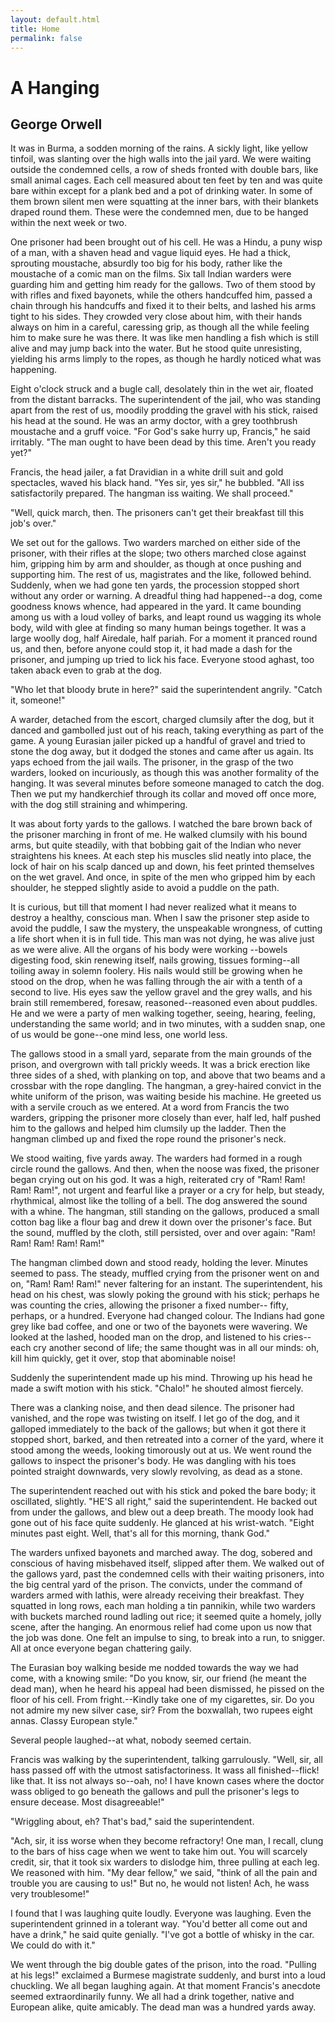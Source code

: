 ```yaml
---
layout: default.html
title: Home
permalink: false
---
```


<div class="home__container">

<h1 class="title">A Hanging</h1>
<h2 class="author">George Orwell</h2>

It was in Burma, a sodden morning of the rains. A sickly light, like 
yellow tinfoil, was slanting over the high walls into the jail yard. We 
were waiting outside the condemned cells, a row of sheds fronted with 
double bars, like small animal cages. Each cell measured about ten feet 
by ten and was quite bare within except for a plank bed and a pot of 
drinking water. In some of them brown silent men were squatting at the 
inner bars, with their blankets draped round them. These were the 
condemned men, due to be hanged within the next week or two. 

One prisoner had been brought out of his cell. He was a Hindu, a puny 
wisp of a man, with a shaven head and vague liquid eyes. He had a thick, 
sprouting moustache, absurdly too big for his body, rather like the 
moustache of a comic man on the films. Six tall Indian warders were 
guarding him and getting him ready for the gallows. Two of them stood by 
with rifles and fixed bayonets, while the others handcuffed him, passed a 
chain through his handcuffs and fixed it to their belts, and lashed his 
arms tight to his sides. They crowded very close about him, with their 
hands always on him in a careful, caressing grip, as though all the while 
feeling him to make sure he was there. It was like men handling a fish 
which is still alive and may jump back into the water. But he stood quite 
unresisting, yielding his arms limply to the ropes, as though he hardly 
noticed what was happening. 

Eight o'clock struck and a bugle call, desolately thin in the wet air, 
floated from the distant barracks. The superintendent of the jail, who 
was standing apart from the rest of us, moodily prodding the gravel with 
his stick, raised his head at the sound. He was an army doctor, with a 
grey toothbrush moustache and a gruff voice. "For God's sake hurry up, 
Francis," he said irritably. "The man ought to have been dead by this 
time. Aren't you ready yet?" 

Francis, the head jailer, a fat Dravidian in a white drill suit and gold 
spectacles, waved his black hand. "Yes sir, yes sir," he bubbled. "All 
iss satisfactorily prepared. The hangman iss waiting. We shall proceed." 

"Well, quick march, then. The prisoners can't get their breakfast till 
this job's over." 

We set out for the gallows. Two warders marched on either side of the 
prisoner, with their rifles at the slope; two others marched close 
against him, gripping him by arm and shoulder, as though at once pushing 
and supporting him. The rest of us, magistrates and the like, followed 
behind. Suddenly, when we had gone ten yards, the procession stopped 
short without any order or warning. A dreadful thing had happened--a 
dog, come goodness knows whence, had appeared in the yard. It came 
bounding among us with a loud volley of barks, and leapt round us wagging 
its whole body, wild with glee at finding so many human beings together. 
It was a large woolly dog, half Airedale, half pariah. For a moment it 
pranced round us, and then, before anyone could stop it, it had made a 
dash for the prisoner, and jumping up tried to lick his face. Everyone 
stood aghast, too taken aback even to grab at the dog. 

"Who let that bloody brute in here?" said the superintendent angrily. 
"Catch it, someone!" 

A warder, detached from the escort, charged clumsily after the dog, but 
it danced and gambolled just out of his reach, taking everything as part 
of the game. A young Eurasian jailer picked up a handful of gravel and 
tried to stone the dog away, but it dodged the stones and came after us 
again. Its yaps echoed from the jail wails. The prisoner, in the grasp of 
the two warders, looked on incuriously, as though this was another 
formality of the hanging. It was several minutes before someone managed 
to catch the dog. Then we put my handkerchief through its collar and 
moved off once more, with the dog still straining and whimpering. 

It was about forty yards to the gallows. I watched the bare brown back of 
the prisoner marching in front of me. He walked clumsily with his bound 
arms, but quite steadily, with that bobbing gait of the Indian who never 
straightens his knees. At each step his muscles slid neatly into place, 
the lock of hair on his scalp danced up and down, his feet printed 
themselves on the wet gravel. And once, in spite of the men who gripped 
him by each shoulder, he stepped slightly aside to avoid a puddle on the 
path. 

It is curious, but till that moment I had never realized what it means to 
destroy a healthy, conscious man. When I saw the prisoner step aside to 
avoid the puddle, I saw the mystery, the unspeakable wrongness, of 
cutting a life short when it is in full tide. This man was not dying, he 
was alive just as we were alive. All the organs of his body were working 
--bowels digesting food, skin renewing itself, nails growing, tissues 
forming--all toiling away in solemn foolery. His nails would still be 
growing when he stood on the drop, when he was falling through the air 
with a tenth of a second to live. His eyes saw the yellow gravel and the 
grey walls, and his brain still remembered, foresaw, reasoned--reasoned 
even about puddles. He and we were a party of men walking together, 
seeing, hearing, feeling, understanding the same world; and in two 
minutes, with a sudden snap, one of us would be gone--one mind less, one 
world less. 

The gallows stood in a small yard, separate from the main grounds of the 
prison, and overgrown with tall prickly weeds. It was a brick erection 
like three sides of a shed, with planking on top, and above that two 
beams and a crossbar with the rope dangling. The hangman, a grey-haired 
convict in the white uniform of the prison, was waiting beside his 
machine. He greeted us with a servile crouch as we entered. At a word 
from Francis the two warders, gripping the prisoner more closely than 
ever, half led, half pushed him to the gallows and helped him clumsily up 
the ladder. Then the hangman climbed up and fixed the rope round the 
prisoner's neck. 

We stood waiting, five yards away. The warders had formed in a rough 
circle round the gallows. And then, when the noose was fixed, the 
prisoner began crying out on his god. It was a high, reiterated cry of 
"Ram! Ram! Ram! Ram!", not urgent and fearful like a prayer or a cry for 
help, but steady, rhythmical, almost like the tolling of a bell. The dog 
answered the sound with a whine. The hangman, still standing on the 
gallows, produced a small cotton bag like a flour bag and drew it down 
over the prisoner's face. But the sound, muffled by the cloth, still 
persisted, over and over again: "Ram! Ram! Ram! Ram! Ram!" 

The hangman climbed down and stood ready, holding the lever. Minutes 
seemed to pass. The steady, muffled crying from the prisoner went on and 
on, "Ram! Ram! Ram!" never faltering for an instant. The superintendent, 
his head on his chest, was slowly poking the ground with his stick; 
perhaps he was counting the cries, allowing the prisoner a fixed number-- 
fifty, perhaps, or a hundred. Everyone had changed colour. The Indians 
had gone grey like bad coffee, and one or two of the bayonets were 
wavering. We looked at the lashed, hooded man on the drop, and listened 
to his cries--each cry another second of life; the same thought was in 
all our minds: oh, kill him quickly, get it over, stop that abominable 
noise! 

Suddenly the superintendent made up his mind. Throwing up his head he 
made a swift motion with his stick. "Chalo!" he shouted almost fiercely. 

There was a clanking noise, and then dead silence. The prisoner had 
vanished, and the rope was twisting on itself. I let go of the dog, and 
it galloped immediately to the back of the gallows; but when it got there 
it stopped short, barked, and then retreated into a corner of the yard, 
where it stood among the weeds, looking timorously out at us. We went 
round the gallows to inspect the prisoner's body. He was dangling with 
his toes pointed straight downwards, very slowly revolving, as dead as a 
stone. 

The superintendent reached out with his stick and poked the bare body; it 
oscillated, slightly. "HE'S all right," said the superintendent. He 
backed out from under the gallows, and blew out a deep breath. The moody 
look had gone out of his face quite suddenly. He glanced at his 
wrist-watch. "Eight minutes past eight. Well, that's all for this 
morning, thank God." 

The warders unfixed bayonets and marched away. The dog, sobered and 
conscious of having misbehaved itself, slipped after them. We walked out 
of the gallows yard, past the condemned cells with their waiting 
prisoners, into the big central yard of the prison. The convicts, under 
the command of warders armed with lathis, were already receiving their 
breakfast. They squatted in long rows, each man holding a tin pannikin, 
while two warders with buckets marched round ladling out rice; it seemed 
quite a homely, jolly scene, after the hanging. An enormous relief had 
come upon us now that the job was done. One felt an impulse to sing, to 
break into a run, to snigger. All at once everyone began chattering 
gaily. 

The Eurasian boy walking beside me nodded towards the way we had come, 
with a knowing smile: "Do you know, sir, our friend (he meant the dead 
man), when he heard his appeal had been dismissed, he pissed on the floor 
of his cell. From fright.--Kindly take one of my cigarettes, sir. Do you 
not admire my new silver case, sir? From the boxwallah, two rupees eight 
annas. Classy European style." 

Several people laughed--at what, nobody seemed certain. 

Francis was walking by the superintendent, talking garrulously. "Well, 
sir, all hass passed off with the utmost satisfactoriness. It wass all 
finished--flick! like that. It iss not always so--oah, no! I have known 
cases where the doctor wass obliged to go beneath the gallows and pull 
the prisoner's legs to ensure decease. Most disagreeable!" 

"Wriggling about, eh? That's bad," said the superintendent. 

"Ach, sir, it iss worse when they become refractory! One man, I recall, 
clung to the bars of hiss cage when we went to take him out. You will 
scarcely credit, sir, that it took six warders to dislodge him, three 
pulling at each leg. We reasoned with him. "My dear fellow," we said, 
"think of all the pain and trouble you are causing to us!" But no, he 
would not listen! Ach, he wass very troublesome!" 

I found that I was laughing quite loudly. Everyone was laughing. Even the 
superintendent grinned in a tolerant way. "You'd better all come out and 
have a drink," he said quite genially. "I've got a bottle of whisky in 
the car. We could do with it." 

We went through the big double gates of the prison, into the road. 
"Pulling at his legs!" exclaimed a Burmese magistrate suddenly, and burst 
into a loud chuckling. We all began laughing again. At that moment 
Francis's anecdote seemed extraordinarily funny. We all had a drink 
together, native and European alike, quite amicably. The dead man was a 
hundred yards away.

</div>